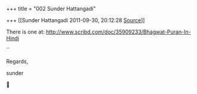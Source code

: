 +++
title = "002 Sunder Hattangadi"

+++
[[Sunder Hattangadi	2011-09-30, 20:12:28 [Source](https://groups.google.com/g/samskrita/c/-wUqaqj1zeg)]]



There is one at:
<http://www.scribd.com/doc/35909233/Bhagwat-Puran-In-Hindi>



``

Regards,



sunder




